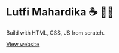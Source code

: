 # Lutfi Mahardika ☕️ 🚴‍♂️
Build with HTML, CSS, JS from scratch.

[View website](https://lutfimahardika.github.io/porto/)
